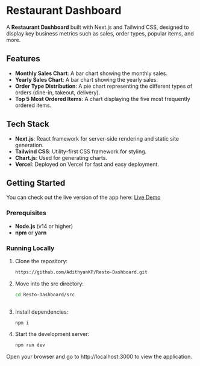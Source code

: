 # Restaurant Dashboard

A **Restaurant Dashboard** built with Next.js and Tailwind CSS, designed to display key business metrics such as sales, order types, popular items, and more.

## Features

- **Monthly Sales Chart**: A bar chart showing the monthly sales.
- **Yearly Sales Chart**: A bar chart showing the yearly sales.
- **Order Type Distribution**: A pie chart representing the different types of orders (dine-in, takeout, delivery).
- **Top 5 Most Ordered Items**: A chart displaying the five most frequently ordered items.

## Tech Stack

- **Next.js**: React framework for server-side rendering and static site generation.
- **Tailwind CSS**: Utility-first CSS framework for styling.
- **Chart.js**: Used for generating charts.
- **Vercel**: Deployed on Vercel for fast and easy deployment.

## Getting Started


You can check out the live version of the app here: [Live Demo](https://resto-dashboard-drab.vercel.app/)

### Prerequisites

- **Node.js** (v14 or higher)
- **npm** or **yarn**

### Running Locally

1. Clone the repository:

   ```bash
   https://github.com/AdithyanKP/Resto-Dashboard.git
   

2. Move into the src directory:

   ```bash
   cd Resto-Dashboard/src
  
   
3. Install dependencies:

   ```bash
   npm i
   
3. Start the development server:

   ```bash
   npm run dev
   

Open your browser and go to http://localhost:3000 to view the application.